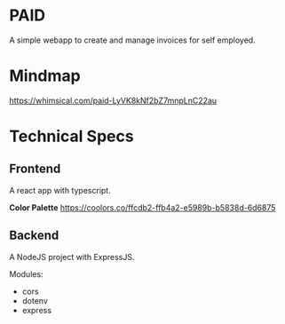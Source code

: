 # PAID

A simple webapp to create and manage invoices for self employed.

# Mindmap

https://whimsical.com/paid-LyVK8kNf2bZ7mnpLnC22au

# Technical Specs

## Frontend

A react app with typescript.

**Color Palette**
https://coolors.co/ffcdb2-ffb4a2-e5989b-b5838d-6d6875

## Backend

A NodeJS project with ExpressJS.

Modules:

- cors
- dotenv
- express
